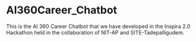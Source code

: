 # AI360Career_Chatbot
This is the AI 360 Career Chatbot that we have developed in the Inspira 2.0 Hackathon held in the collaboration of NIT-AP and SITE-Tadepalligudem.
